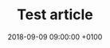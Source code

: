 ---
layout: posts
title:  "Test article"
date:   2018-09-09 09:00:00 +0100
categories: [promoted, article]
tags: [getting started, test] 
backgroundurl: https://miro.medium.com/max/1500/1*d7UE4B96x_fs1ezUx8YfBQ.png
time: 9 min
---